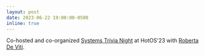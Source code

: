 ```yaml
---
layout: post
date: 2023-06-22 19:00:00-0500
inline: true
---
```


Co-hosted and co-organized [Systems Trivia Night](https://systemstrivia.github.io/) at HotOS'23 with [Roberta De Viti](https://people.mpi-sws.org/~rdeviti).